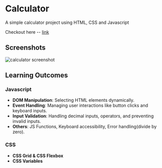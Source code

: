 # Calculator

A simple calculator project using HTML, CSS and Javascript

Checkout here -- [link](https://srijatalamarla.github.io/Calculator/)

## Screenshots
![calculator screenshot](https://github.com/user-attachments/assets/7e914ae5-10ed-4895-8a0e-856e36633272)

## Learning Outcomes
### Javascript
- **DOM Manipulation**: Selecting HTML elements dynamically.
- **Event Handling**: Managing user interactions like button clicks and keyboard inputs.
- **Input Validation**: Handling decimal inputs, operators, and preventing invalid inputs.
- **Others**: JS Functions, Keyboard accessibility, Error handling(divide by zero).

### CSS
- **CSS Grid & CSS Flexbox**
- **CSS Variables**
